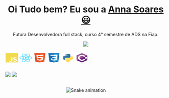 <div>
  
  <h1 align="center">
    Oi Tudo bem? Eu sou a 
    <a href="https://www.linkedin.com/in/anna-soares-2ab977247/">Anna Soares 😃️</a>
  </h1>
  
  <p align="center">
    Futura Desenvolvedora full stack, curso 4° semestre de ADS na Fiap. </p>
  </div>
  
<div align="center">
  <a href="https://github.com/AnnaBsoares">
<!--     <img height="150em" src="https://github-readme-stats.vercel.app/api?username=AnnaBsoares&count_private=true&include_all_commits=true&show_icons=true&theme=dracula&hide_border=false&show_owner=true"/>-->
    <img height="150em" src="https://github-readme-stats.vercel.app/api/top-langs/?username=annxsbea&theme=dracula&hide_border=false&&layout=compact"/> 
  </a>
</div>

<div style="display: inline_block"><br>
  <img align="center" alt="Anna-Js" height="30" width="40" src="https://raw.githubusercontent.com/devicons/devicon/master/icons/javascript/javascript-plain.svg">
  <img align="center" alt="Anna-React" height="30" width="40" src="https://raw.githubusercontent.com/devicons/devicon/master/icons/react/react-original.svg">
  <img align="center" alt="Anna-HTML" height="30" width="40" src="https://raw.githubusercontent.com/devicons/devicon/master/icons/html5/html5-original.svg">
  <img align="center" alt="Anna-CSS" height="30" width="40" src="https://raw.githubusercontent.com/devicons/devicon/master/icons/css3/css3-original.svg">
  <img align="center" alt="Anna-Python" height="30" width="40" src="https://raw.githubusercontent.com/devicons/devicon/master/icons/python/python-original.svg">
  <img align="center" alt="Anna-Csharp" height="30" width="40" src="https://raw.githubusercontent.com/devicons/devicon/master/icons/csharp/csharp-original.svg">
</div>


##

<div>
  
  <a href = "mailto:annxsbea@gmail.com"><img src="https://img.shields.io/badge/-Gmail-%23333?style=for-the-badge&logo=gmail&logoColor=white" target="_blank"></a>
  <a href="https://www.linkedin.com/in/annxsbea" target="_blank"><img src="https://img.shields.io/badge/-LinkedIn-%230077B5?style=for-the-badge&logo=linkedin&logoColor=white" target="_blank"></a> 
  </div>
  
  
  ##
 <div align="center">

  ![Snake animation](https://github.com/danielbped/danielbped/blob/output/github-contribution-grid-snake.svg)
  
</div>
